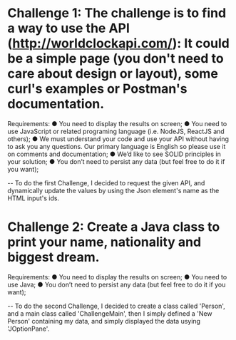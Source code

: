 # Challenge 1: The challenge is to find a way to use the API (http://worldclockapi.com/): It could be a simple page (you don't need to care about design or layout), some curl's examples or Postman's documentation.

Requirements:
●      You need to display the results on screen;
●      You need to use JavaScript or related programing language (i.e. NodeJS, ReactJS and others);
●      We must understand your code and use your API without having to ask you any questions. Our primary language is English so please use it on comments and documentation;
●      We’d like to see SOLID principles in your solution;
●      You don’t need to persist any data (but feel free to do it if you want);

-- To do the first Challenge, I decided to request the given API, and dynamically update the values by using the Json element's name as the HTML input's ids.


# Challenge 2: Create a Java class to print your name, nationality and biggest dream.

Requirements:
●      You need to display the results on screen;
●      You need to use Java;
●      You don’t need to persist any data (but feel free to do it if you want);

-- To do the second Challenge, I decided to create a class called 'Person', and a main class called 'ChallengeMain', then I simply defined a 'New Person' containing my data, and simply displayed the data usying 'JOptionPane'.
